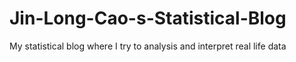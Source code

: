 # Jin-Long-Cao-s-Statistical-Blog
My statistical blog where I try to analysis and interpret real life data
